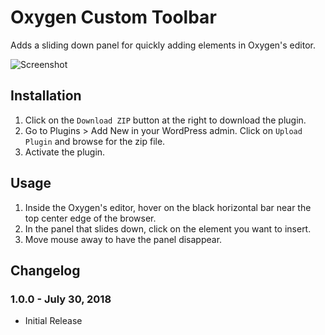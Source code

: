 # Oxygen Custom Toolbar #

Adds a sliding down panel for quickly adding elements in Oxygen's editor.

![Screenshot](https://i0.wp.com/wpdevdesign.com/wp-content/uploads/2018/07/custom-oxygen-toolbar-open.png?w=1680&ssl=1)

## Installation ##

1. Click on the `Download ZIP` button at the right to download the plugin.
2. Go to Plugins > Add New in your WordPress admin. Click on `Upload Plugin` and browse for the zip file.
3. Activate the plugin.

## Usage ##

1. Inside the Oxygen's editor, hover on the black horizontal bar near the top center edge of the browser.
2. In the panel that slides down, click on the element you want to insert.
3. Move mouse away to have the panel disappear.

## Changelog ##

### 1.0.0 - July 30, 2018 ###
* Initial Release
